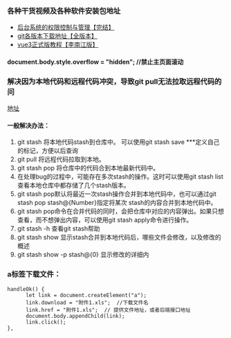 
### 各种干货视频及各种软件安装包地址

* [后台系统的权限控制与管理【完结】](https://www.bilibili.com/video/BV15Q4y1K79c?from=search&seid=13581687011867552931)
* [git各版本下载地址【全版本】](https://npm.taobao.org/mirrors/git-for-windows/)
* [vue3正式版教程【李南江版】](https://www.bilibili.com/video/BV14k4y117LL?from=search&seid=770007897900796550)

#### document.body.style.overflow = "hidden"; //禁止主页面滚动

### 解决因为本地代码和远程代码冲突，导致git pull无法拉取远程代码的问 
[地址](https://www.cnblogs.com/zhujiabin/p/9140863.html)
#### 一般解决办法：
1. git stash 将本地代码stash到仓库中。
可以使用git stash save ***定义自己的标记，方便以后查询
2. git pull 将远程代码拉取到本地。
3. git stash pop 将仓库中的代码合到本地最新代码中。
4. 在处理bug的过程中，可能存在多次stash的操作。这时可以使用git stash list查看本地仓库中都存储了几个stash版本。
5. git stash pop默认将最近一次stash操作合并到本地代码中，也可以通过git stash pop stash@{Number}指定将某次    stash的内容合并到本地代码中。
6. git stash pop命令在合并代码的同时，会把仓库中对应的内容弹出。如果只想查看，而不想弹出内容，可以使用git stash apply命令进行操作。
7. git stash -h 查看git stash帮助
8. git stash show 显示stash合并到本地代码后，哪些文件会修改，以及修改的概述
9. git stash show -p stash@{0} 显示修改的详细内
### a标签下载文件：
```
handleOk() {
      let link = document.createElement("a");
      link.download = "附件1.xls";  //下载文件名
      link.href = "附件1.xls";  // 提供文件地址，或者后端接口地址
      document.body.appendChild(link);
      link.click();
},
```
